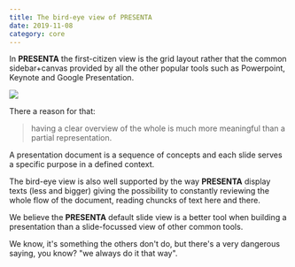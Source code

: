 ```yaml
---
title: The bird-eye view of PRESENTA
date: 2019-11-08
category: core
---
```


In **PRESENTA** the first-citizen view is the grid layout rather that the common sidebar+canvas provided by all the other popular tools such as Powerpoint, Keynote and Google Presentation.

![](covers/the-bird-view-of-presenta.png)

There a reason for that: 

> having a clear overview of the whole is much more meaningful than a partial representation.

A presentation document is a sequence of concepts and each slide serves a specific purpose in a defined context.

The bird-eye view is also well supported by the way **PRESENTA** display texts (less and bigger) giving the possibility to constantly reviewing the whole flow of the document, reading chuncks of text here and there.

We believe the **PRESENTA** default slide view is a better tool when building a presentation than a slide-focussed view of other common tools.

We know, it's something the others don't do, but there's a very dangerous saying, you know? "we always do it that way".